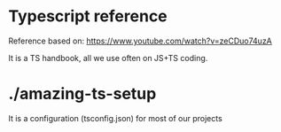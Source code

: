 # Typescript reference

Reference based on: 
https://www.youtube.com/watch?v=zeCDuo74uzA

It is a TS handbook, all we use often on JS+TS coding.

# ./amazing-ts-setup
It is a configuration (tsconfig.json) for most of our projects

